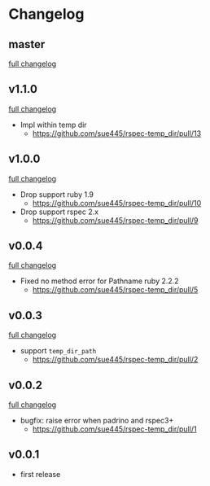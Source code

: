 # Changelog
## master
[full changelog](http://github.com/sue445/rspec-temp_dir/compare/v1.1.0...master)

## v1.1.0
[full changelog](http://github.com/sue445/rspec-temp_dir/compare/v1.0.0...v1.1.0)

* Impl within temp dir
  * https://github.com/sue445/rspec-temp_dir/pull/13

## v1.0.0
[full changelog](http://github.com/sue445/rspec-temp_dir/compare/v0.0.4...v1.0.0)

* Drop support ruby 1.9
  * https://github.com/sue445/rspec-temp_dir/pull/10
* Drop support rspec 2.x
  * https://github.com/sue445/rspec-temp_dir/pull/9

## v0.0.4
[full changelog](http://github.com/sue445/rspec-temp_dir/compare/v0.0.3...v0.0.4)

* Fixed no method error for Pathname ruby 2.2.2
  * https://github.com/sue445/rspec-temp_dir/pull/5

## v0.0.3
[full changelog](http://github.com/sue445/rspec-temp_dir/compare/v0.0.2...v0.0.3)

* support `temp_dir_path`
  * https://github.com/sue445/rspec-temp_dir/pull/2

## v0.0.2
[full changelog](http://github.com/sue445/rspec-temp_dir/compare/v0.0.1...v0.0.2)

* bugfix: raise error when padrino and rspec3+
  * https://github.com/sue445/rspec-temp_dir/pull/1

## v0.0.1
* first release
